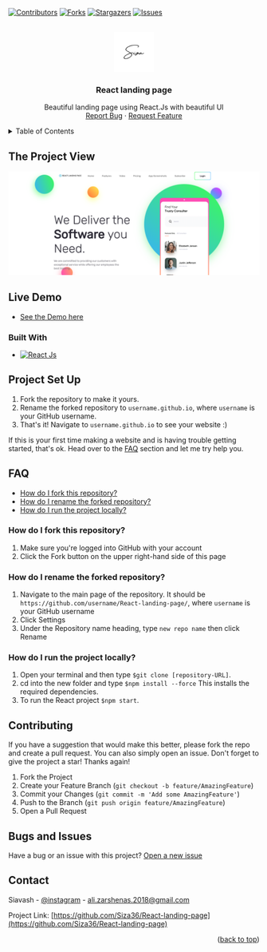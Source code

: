 <a id="readme-top"></a>

<!-- PROJECT SHIELDS -->

[![Contributors][contributors-shield]][contributors-url]
[![Forks][forks-shield]][forks-url]
[![Stargazers][stars-shield]][stars-url]
[![Issues][issues-shield]][issues-url]




<!-- PROJECT LOGO -->
<br />
<div align="center">
  <a href="https://github.com/Siza36/React-landing-page">
    <img src="./src/Images/Pro sefid.png" alt="Logo" width="80" height="80">
  </a>

<h3 id="about-the-project" align="center">React landing page</h3>

  <p align="center">
    Beautiful landing page using React.Js with beautiful UI
    <br />
    <a href="https://github.com/Siza36/React-landing-page/issues">Report Bug</a>
    ·
    <a href="#contributing">Request Feature</a>
  </p>
</div>



<!-- TABLE OF CONTENTS -->
<details>
  <summary>Table of Contents</summary>
  <ol>
    <li>
      <a href="#about-the-project">About The Project</a>
      <ul>
        <li><a href="#live-demo">Live Demo</a></li>
        <li><a href="#built-with">Built With</a></li>
      </ul>
    </li>
    <li>
      <a href="#project-set-up">Project Set Up</a>
    </li>
    <li>
      <a href="#faq">FAQ</a>
      <ul>
        <li><a href="#how-do-i-fork-this-repository">How do I fork this repository?</a></li>
        <li><a href="#how-do-i-rename-the-forked-repository">How do I rename the forked repository?</a></li>
        <li><a href="#how-do-i-run-the-project-locally">How do I run the project locally?</a></li>
      </ul>
    </li>
    <li>
      <a href="#contributing">Contributing</a>
      </li>
    <li>
      <a href="#contact">Contact</a>
    </li>
  </ol>
</details>



<!-- PROJECT VIEW -->
## The Project View

![Product Name Screen Shot][product-screenshot]




## Live Demo
* <a href="https://react-landing-page-siza.vercel.app/">See the Demo here</a>

### Built With

* [![React Js][react]][react-url]




<!-- Project Set Up -->
## Project Set Up
1. Fork the repository to make it yours.
2. Rename the forked repository to `username.github.io`, where `username` is your GitHub username.
3. That's it! Navigate to `username.github.io` to see your website :) 

If this is your first time making a website and is having trouble getting started, that's ok. Head over to the [FAQ](#faq) section and let me try help you.



<!-- CONTRIBUTING -->

## FAQ
* [How do I fork this repository?](#how-do-i-fork-this-repository)
* [How do I rename the forked repository?](#how-do-i-rename-the-forked-repository)
* [How do I run the project locally?](#how-do-i-run-the-project-locally)

### How do I fork this repository?
1. Make sure you're logged into GitHub with your account
2. Click the Fork button on the upper right-hand side of this page

### How do I rename the forked repository?
1. Navigate to the main page of the repository. It should be `https://github.com/username/React-landing-page/`, where `username` is your GitHub username
2. Click Settings
3. Under the Repository name heading, type `new repo name` then click Rename

### How do I run the project locally?
1. Open your terminal and then type `$git clone [repository-URL]`.
2. cd into the new folder and type `$npm install --force` This installs the required dependencies.
3. To run the React project `$npm start`.

## Contributing

If you have a suggestion that would make this better, please fork the repo and create a pull request. You can also simply open an issue.
Don't forget to give the project a star! Thanks again!

1. Fork the Project
2. Create your Feature Branch (`git checkout -b feature/AmazingFeature`)
3. Commit your Changes (`git commit -m 'Add some AmazingFeature'`)
4. Push to the Branch (`git push origin feature/AmazingFeature`)
5. Open a Pull Request


## Bugs and Issues
Have a bug or an issue with this project? [Open a new issue][issues-url]

<!-- CONTACT -->
## Contact

Siavash - [@instagram](https://instagram.com/thiisiza) - ali.zarshenas.2018@gmail.com

Project Link: [https://github.com/Siza36/React-landing-page](https://github.com/Siza36/React-landing-page)
<p align="right">(<a href="#readme-top">back to top</a>)</p>



<!-- MARKDOWN LINKS & IMAGES -->
<!-- https://www.markdownguide.org/basic-syntax/#reference-style-links -->
[contributors-shield]: https://img.shields.io/github/contributors/Siza36/React-landing-page.svg?style=for-the-badge
[contributors-url]: https://github.com/Siza36/React-landing-page/graphs/contributors
[forks-shield]: https://img.shields.io/github/forks/Siza36/React-landing-page.svg?style=for-the-badge
[forks-url]: https://github.com/Siza36/React-landing-page/network/members
[stars-shield]: https://img.shields.io/github/stars/Siza36/React-landing-page.svg?style=for-the-badge
[stars-url]: https://github.com/Siza36/React-landing-page/stargazers
[issues-shield]: https://img.shields.io/github/issues/Siza36/React-landing-page.svg?style=for-the-badge
[issues-url]: https://github.com/Siza36/React-landing-page/issues
[react]: https://img.shields.io/badge/react-61DBFB?style=for-the-badge&logo=react&logoColor=white
[react-url]: https://reactjs.org/
[product-screenshot]: https://github.com/Siza36/React-landing-page/blob/main/src/Images/screenshot.png?raw=true